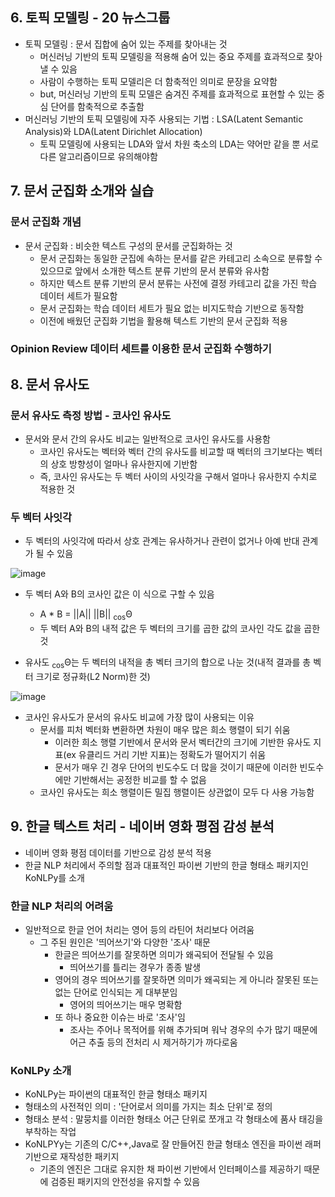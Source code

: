 ## 6. 토픽 모델링 - 20 뉴스그룹
- 토픽 모델링 : 문서 집합에 숨어 있는 주제를 찾아내는 것
  - 머신러닝 기반의 토픽 모델링을 적용해 숨어 있는 중요 주제를 효과적으로 찾아낼 수 있음
  - 사람이 수행하는 토픽 모델리은 더 함축적인 의미로 문장을 요약함
  - but, 머신러닝 기반의 토픽 모델은 숨겨진 주제를 효과적으로 표현할 수 있는 중심 단어를 함축적으로 추출함
- 머신러닝 기반의 토픽 모델링에 자주 사용되는 기법 : LSA(Latent Semantic Analysis)와 LDA(Latent Dirichlet Allocation)
  - 토픽 모델링에 사용되는 LDA와 앞서 차원 축소의 LDA는 약어만 같을 뿐 서로 다른 알고리즘이므로 유의해야함
  
## 7. 문서 군집화 소개와 실습
### 문서 군집화 개념
- 문서 군집화 : 비슷한 텍스트 구성의 문서를 군집화하는 것
  - 문서 군집화는 동일한 군집에 속하는 문서를 같은 카테고리 소속으로 분류할 수 있으므로 앞에서 소개한 텍스트 분류 기반의 문서 분류와 유사함
  - 하지만 텍스트 분류 기반의 문서 분류는 사전에 결정 카테고리 값을 가진 학습 데이터 세트가 필요함
  - 문서 군집화는 학습 데이터 세트가 필요 없는 비지도학습 기반으로 동작함
  - 이전에 배웠던 군집화 기법을 활용해 텍스트 기반의 문서 군집화 적용
### Opinion Review 데이터 세트를 이용한 문서 군집화 수행하기

## 8. 문서 유사도
### 문서 유사도 측정 방법 - 코사인 유사도
- 문서와 문서 간의 유사도 비교는 일반적으로 코사인 유사도를 사용함
  - 코사인 유사도는 벡터와 벡터 간의 유사도를 비교할 때 벡터의 크기보다는 벡터의 상호 방향성이 얼마나 유사한지에 기반함
  - 즉, 코사인 유사도는 두 벡터 사이의 사잇각을 구해서 얼마나 유사한지 수치로 적용한 것
### 두 벡터 사잇각
- 두 벡터의 사잇각에 따라서 상호 관계는 유사하거나 관련이 없거나 아예 반대 관계가 될 수 있음

![image](https://user-images.githubusercontent.com/49123169/76951488-1bebea00-694f-11ea-94af-a2ad4873724b.png)

- 두 벡터 A와 B의 코사인 값은 이 식으로 구할 수 있음
  - A * B = ||A|| ||B|| <sub>cos</sub>Θ
  - 두 벡터 A와 B의 내적 값은 두 벡터의 크기를 곱한 값의 코사인 각도 값을 곱한 것
  
- 유사도 <sub>cos</sub>Θ는 두 벡터의 내적을 총 벡터 크기의 합으로 나눈 것(내적 결과를 총 벡터 크기로 정규화(L2 Norm)한 것)

![image](https://user-images.githubusercontent.com/49123169/76951557-332ad780-694f-11ea-9be3-ef62fa473083.png)

- 코사인 유사도가 문서의 유사도 비교에 가장 많이 사용되는 이유
  - 문서를 피처 벡터화 변환하면 차원이 매우 많은 희소 행렬이 되기 쉬움
    - 이러한 희소 행렬 기반에서 문서와 문서 벡터간의 크기에 기반한 유사도 지표(ex 유클리드 거리 기반 지표)는 정확도가 떨어지기 쉬움
    - 문서가 매우 긴 경우 단어의 빈도수도 더 많을 것이기 때문에 이러한 빈도수에만 기반해서는 공정한 비교를 할 수 없음
  - 코사인 유사도는 희소 행렬이든 밀집 행렬이든 상관없이 모두 다 사용 가능함
 
## 9. 한글 텍스트 처리 - 네이버 영화 평점 감성 분석
- 네이버 영화 평점 데이터를 기반으로 감성 분석 적용
- 한글 NLP 처리에서 주의할 점과 대표적인 파이썬 기반의 한글 형태소 패키지인 KoNLPy를 소개

### 한글 NLP 처리의 어려움
- 일반적으로 한글 언어 처리는 영어 등의 라틴어 처리보다 어려움
  - 그 주된 원인은 '띄어쓰기'와 다양한 '조사' 때문
    - 한글은 띄어쓰기를 잘못하면 의미가 왜곡되어 전달될 수 있음
      - 띄어쓰기를 틀리는 경우가 종종 발생
    - 영어의 경우 띄어쓰기를 잘못하면 의미가 왜곡되는 게 아니라 잘못된 또는 없는 단어로 인식되는 게 대부분임
      - 영어의 띄어쓰기는 매우 명확함
    - 또 하나 중요한 이슈는 바로 '조사'임
      - 조사는 주어나 목적어를 위해 추가되며 워낙 경우의 수가 많기 때문에 어근 추출 등의 전처리 시 제거하기가 까다로움
### KoNLPy 소개
- KoNLPy는 파이썬의 대표적인 한글 형태소 패키지
- 형태소의 사전적인 의미 : '단어로서 의미를 가지는 최소 단위'로 정의
- 형태소 분석 : 말뭉치를 이러한 형태소 어근 단위로 쪼개고 각 형태소에 품사 태깅을 부착하는 작업
- KoNLPYy는 기존의 C/C++,Java로 잘 만들어진 한글 형태소 엔진을 파이썬 래퍼 기반으로 재작성한 패키지
  - 기존의 엔진은 그대로 유지한 채 파이썬 기반에서 인터페이스를 제공하기 때문에 검증된 패키지의 안전성을 유지할 수 있음
  
